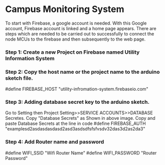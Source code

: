# Campus Monitoring System
To start with Firebase, a google account is needed. With this Google account, Firebase
account is linked and a home page appears. There are steps which are needed to be carried
out to successfully to connect the node MCUs to the firebase and then subsequently to the
web page.

### Step 1: Create a new Project on Firebase named Utility Information System



### Step 2: Copy the host name or the project name to the arduino sketch file.
#define FIREBASE_HOST "utility-infromation-system.firebaseio.com"




### Step 3: Adding database secret key to the arduino sketch.
Go to Setting then Project Setting>>SERVICE ACCOUNTS>>DATABASE Secretes.
Copy "Database Secrets" as Shown in above image.
Copy and paste Database Secrets at the line in code
#define FIREBASE_AUTH
"examplesd2asdasdasdasd2asd3asdsdfsfsfvsdv32das3d2as2da3"


### Step 4: Add Router name and password

#define WIFI_SSID "Wifi Router Name"
#define WIFI_PASSWORD "Router Password"
